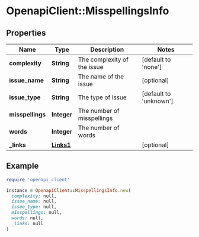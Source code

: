 # OpenapiClient::MisspellingsInfo

## Properties

| Name | Type | Description | Notes |
| ---- | ---- | ----------- | ----- |
| **complexity** | **String** | The complexity of the issue | [default to &#39;none&#39;] |
| **issue_name** | **String** | The name of the issue | [optional] |
| **issue_type** | **String** | The type of issue | [default to &#39;unknown&#39;] |
| **misspellings** | **Integer** | The number of misspellings |  |
| **words** | **Integer** | The number of words |  |
| **_links** | [**Links1**](Links1.md) |  | [optional] |

## Example

```ruby
require 'openapi_client'

instance = OpenapiClient::MisspellingsInfo.new(
  complexity: null,
  issue_name: null,
  issue_type: null,
  misspellings: null,
  words: null,
  _links: null
)
```


